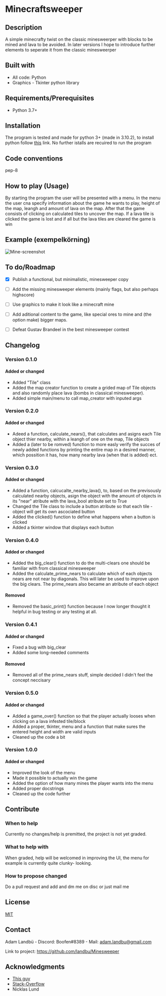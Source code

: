 # Minecraftsweeper

## Description 
A simple minecrafty twist on the classic minesweerper with blocks to be mined and lava to be avoided. In later versions I hope to introduce further
elements to seperate it from the classic minesweerper


## Built with


- All code: Python
- Graphics - Tkinter python library 

## Requirements/Prerequisites


- Python 3.7+

## Installation

The program is tested and made for python 3+ (made in 3.10.2), to install python follow [this](https://www.python.org/downloads/) link. No further istalls are recuired to run the program 

## Code conventions

pep-8

## How to play (Usage)

By starting the program the user will be presented with a menu. In the menu the user cna specify information about the game he wants to play, height of the map, leangh and amount of lava on the map. After that the game consists of clicking on calculated tiles to uncover the map. If a lava tile is clicked the game is lost and if all but the lava tiles are cleared the game is win


## Example (exempelkörning)

![Mine-screenshot](https://user-images.githubusercontent.com/95740885/167784334-985e68b5-76bf-4f50-8bf0-761afcf702ba.JPG)


## To do/Roadmap

- [x] Publish a functional, but minimalistic, minesweeper copy
- [ ] Add the missing minesweeper elements (mainly flags, but also perhaps highscore)
- [ ] Use graphics to make it look like a minecraft mine
- [ ] Add aditional content to the game, like special ores to mine and (the option make) bigger maps.
- [ ] Defeat Gustav Brandeel in the best minesweeper contest



## Changelog


### Version 0.1.0

#### Added or changed

- Added "Tile" class
- Added the map creator function to create a grided map of Tile objects and also randomly place lava (bombs in classical minesweeper).
- Added simple main/menu to call map_creator with inputed args



### Version 0.2.0

#### Added or changed
- Adeed a function, calculate_nears(), that calculates and asigns each Tile object thier nearby, within a leangh of one on the map, Tile objects
- Added a (later to be romved) function to more easly verify the succes of newly added functions by printing the entire map in a desired manner, which possition it has, how many nearby lava (when that is added) ect.


### Version 0.3.0

#### Added or changed
- Added a function, calcucalte_nearby_lava(), to, based on the previsously calculated nearby objects, asign the object with the amount of objects in its "near" atribute with the lava_bool atribute set to True
- Changed the Tile class to include a button atribute so that each tile -object will get its own ascociated button
- Added the clicked() function to define what happens when a button is clicked
- Added a tkinter window that displays each button


### Version 0.4.0
#### Added or changed
- Added the big_clear() function to do the multi-clears one should be familiar with from classical minesweeper
- Added the calculate_prime_nears to calculate which of each objects nears are not near by diagonals. This will later be used to improve upon the big clears. The prime_nears also became an atribute of each object


#### Removed
- Removed the basic_print() function because I now longer thought it helpful in bug testing or any testing at all.


### Version 0.4.1

#### Added or changed
- Fixed a bug with big_clear
- Added some long-needed comments
#### Removed
- Removed all of the prime_nears stuff, simple decided I didn't feel the concept neccisary 


### Version 0.5.0

#### Added or changed
- Added a game_over() function so that the player actually looses when clicking on a lava infested tile/block
- Added a proper, tkinter, menu and a function that make sures the entered height and width are valid inputs
- Cleaned up the code a bit


### Version 1.0.0
#### Added or changed
- Improved the look of the menu
- Made it possible to actually win the game
- Added the option of how many mines the player wants into the menu
- Added proper docstrings
- Cleaned up the code further

## Contribute

### When to help
Currently no changes/help is premitted, the project is not yet graded. 
### What to help with
When graded, help will be welcomed in improving the UI, the menu for example is currently quite clunky- looking.
### How to propose changed
Do a pull request and add and dm me on disc or just mail me


## License

[MIT](https://choosealicense.com/licenses/mit/)

## Contact


Adam Landbü - Discord: Boofen#8389 - Mail: adam.landbu@gmail.com

Link to project: https://github.com/landbu/Minesweeper

## Acknowledgments

- [This guy](https://www.youtube.com/watch?v=YXPyB4XeYLA&t=9024s)
- [Stack-Overflow](https://stackoverflow.com/)
- Nicklas Lund
